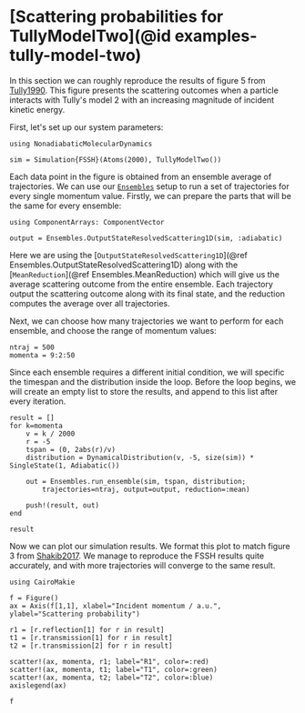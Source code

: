 # [Scattering probabilities for TullyModelTwo](@id examples-tully-model-two)

In this section we can roughly reproduce the results of figure 5 from [Tully1990](@cite).
This figure presents the scattering outcomes when a particle interacts with Tully's model 2
with an increasing magnitude of incident kinetic energy.

First, let's set up our system parameters:
```@example tullymodeltwo
using NonadiabaticMolecularDynamics

sim = Simulation{FSSH}(Atoms(2000), TullyModelTwo())
```

Each data point in the figure is obtained from an ensemble average of trajectories.
We can use our [`Ensembles`](@ref) setup to run a set of trajectories for every single
momentum value.
Firstly, we can prepare the parts that will be the same for every ensemble:
```@example tullymodeltwo
using ComponentArrays: ComponentVector

output = Ensembles.OutputStateResolvedScattering1D(sim, :adiabatic)
```
Here we are using the
[`OutputStateResolvedScattering1D`](@ref Ensembles.OutputStateResolvedScattering1D)
along with the [`MeanReduction`](@ref Ensembles.MeanReduction) which will give us
the average scattering outcome from the entire ensemble.
Each trajectory output the scattering outcome along with its final state, and the reduction
computes the average over all trajectories.

Next, we can choose how many trajectories we want to perform for each ensemble, and
choose the range of momentum values:
```@example tullymodeltwo
ntraj = 500
momenta = 9:2:50
```

Since each ensemble requires a different initial condition, we will specific the timespan
and the distribution inside the loop.
Before the loop begins, we will create an empty list to store the results, and append
to this list after every iteration.
```@example tullymodeltwo
result = []
for k=momenta
    v = k / 2000
    r = -5
    tspan = (0, 2abs(r)/v)
    distribution = DynamicalDistribution(v, -5, size(sim)) * SingleState(1, Adiabatic())

    out = Ensembles.run_ensemble(sim, tspan, distribution;
        trajectories=ntraj, output=output, reduction=:mean)

    push!(result, out)
end

result
```

Now we can plot our simulation results. We format this plot to match figure 3 from
[Shakib2017](@cite). We manage to reproduce the FSSH results quite accurately, and with more
trajectories will converge to the same result.

```@example tullymodeltwo
using CairoMakie

f = Figure()
ax = Axis(f[1,1], xlabel="Incident momentum / a.u.", ylabel="Scattering probability")

r1 = [r.reflection[1] for r in result]
t1 = [r.transmission[1] for r in result]
t2 = [r.transmission[2] for r in result]

scatter!(ax, momenta, r1; label="R1", color=:red)
scatter!(ax, momenta, t1; label="T1", color=:green)
scatter!(ax, momenta, t2; label="T2", color=:blue)
axislegend(ax)

f
```
